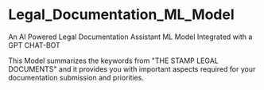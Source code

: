 # Legal_Documentation_ML_Model

An AI Powered Legal Documentation Assistant ML Model Integrated with a GPT CHAT-BOT

This Model summarizes the keywords from "THE STAMP LEGAL DOCUMENTS" and it provides you with important aspects required for your documentation submission and priorities.
